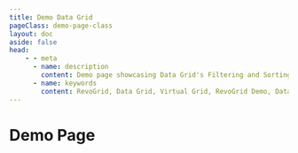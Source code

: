 ```yaml
---
title: Demo Data Grid
pageClass: demo-page-class
layout: doc
aside: false
head:
    - - meta
      - name: description
        content: Demo page showcasing Data Grid's Filtering and Sorting, Resizing, Pinned and Grouped Columns in RevoGrid.
      - name: keywords
        content: RevoGrid, Data Grid, Virtual Grid, RevoGrid Demo, Data Table, Plugin System, JavaScript Grid, Fast Data Processing, Scalable Data Grids, Excel-like Grid, Column Management, Row Management, Data Filtering, Pagination, Large Dataset Handling, RevoGrid Plugins, Conditional Formatting, Cell Flash, Merge Cells, Master-Detail Rows, Excel Export, Interactive Data Grid, Lightweight Grid, High-Performance Grid, Data Visualization, Virtual Scrolling, Data Editing, Grid Pro Features, Enterprise Data Grid, Startup Data Grid, Customizable Grid, Responsive Grid, Spreadsheet Features, Editable Grid, Treeview, Data Binding, Filtering, Grouping, Grid Performance, UI Component, Frontend Grid, Virtual Data Grid
---
```


<script setup>
import ShowoffBanner from '../guide/parts/ShowoffBanner.vue'
import Grid from './vue/DemoHR.vue'
</script>

# Demo Page


<!--@include: ../guide/parts/cross-framework-banner.md-->

<Grid />


<!--@include: ../guide/parts/fake-data-banner.md-->

<br /><br />
<ShowoffBanner />